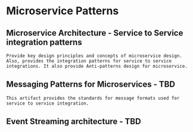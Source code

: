 # Microservice Patterns

## Microservice Architecture - Service to Service integration patterns
	Provide key design principles and concepts of microservice design. Also, provides the integration patterns for service to service integrations. It also provide Anti-patterns design for microservice.
	
## Messaging Patterns for Microservices - TBD
	This artifact provides the standards for message formats used for service to service integration.

## Event Streaming architecture - TBD
